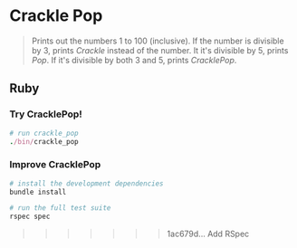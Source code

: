 Crackle Pop
===========

> Prints out the numbers 1 to 100 (inclusive). If the number is divisible by 3, prints _Crackle_ instead of the number. It it's divisible by 5, prints _Pop_. If it's divisible by both 3 and 5, prints _CracklePop_.

Ruby
----

### Try CracklePop!

```ruby
# run crackle_pop
./bin/crackle_pop
```

### Improve CracklePop

```ruby
# install the development dependencies
bundle install

# run the full test suite
rspec spec
```

>>>>>>> 1ac679d... Add RSpec
